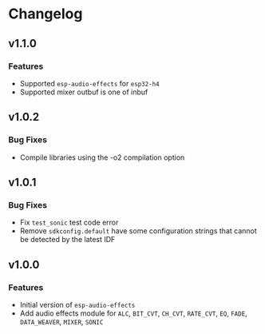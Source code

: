 # Changelog

## v1.1.0

### Features

- Supported `esp-audio-effects` for `esp32-h4`
- Supported mixer outbuf is one of inbuf

## v1.0.2

### Bug Fixes

- Compile libraries using the -o2 compilation option

## v1.0.1

### Bug Fixes

- Fix `test_sonic` test code error
- Remove `sdkconfig.default` have some configuration strings that cannot be detected by the latest IDF

## v1.0.0

### Features

- Initial version of `esp-audio-effects`
- Add audio effects module for `ALC`, `BIT_CVT`, `CH_CVT`, `RATE_CVT`, `EQ`, `FADE`, `DATA_WEAVER`, `MIXER`, `SONIC`
